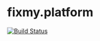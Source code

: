 # fixmy.platform

[![Build Status](https://semaphoreci.com/api/v1/hekele/fixmy-platform/branches/develop/badge.svg)](https://semaphoreci.com/hekele/fixmy-platform)
